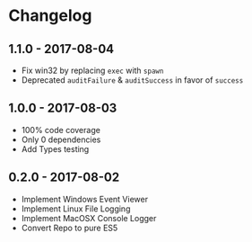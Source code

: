 # Changelog

## 1.1.0 - 2017-08-04

- Fix win32 by replacing `exec` with `spawn`
- Deprecated `auditFailure` & `auditSuccess` in favor of `success`

## 1.0.0 - 2017-08-03

- 100% code coverage
- Only 0 dependencies
- Add Types testing

## 0.2.0 - 2017-08-02

- Implement Windows Event Viewer
- Implement Linux File Logging
- Implement MacOSX Console Logger
- Convert Repo to pure ES5
